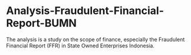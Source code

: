 # Analysis-Fraudulent-Financial-Report-BUMN
The analysis is a study on the scope of finance, especially the Fraudulent Financial Report (FFR) in State Owned Enterprises Indonesia.
